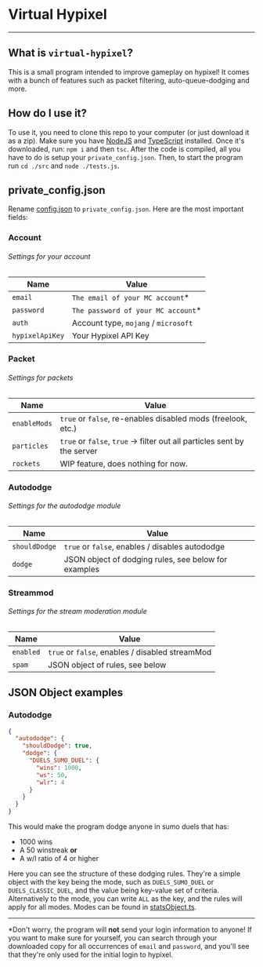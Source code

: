 # Virtual Hypixel

---

## What is `virtual-hypixel`?
This is a small program intended to improve gameplay on hypixel!
It comes with a bunch of features such as packet filtering, 
auto-queue-dodging and more. 

## How do I use it?
To use it, you need to clone this repo to your computer
(or just download it as a zip). Make sure you have [NodeJS](https://nodejs.org)
and [TypeScript](https://www.typescriptlang.org/) installed.
Once it's downloaded, run: `npm i` and then `tsc`. After the code 
is compiled, all you have to do is setup your `private_config.json`. 
Then, to start the program run `cd ./src` and `node ./tests.js`. 

## private_config.json
Rename [config.json](https://github.com/HumanDuck23/virtual-hypixel/blob/master/src/config.json)
to `private_config.json`. Here are the most important fields:

### Account
###### Settings for your account

| Name            | Value                                |
|-----------------|--------------------------------------|
| `email`         | `The email of your MC account`*      |
| `password`      | `The password of your MC account`*   |
| `auth`          | Account type, `mojang` / `microsoft` |
| `hypixelApiKey` | Your Hypixel API Key                 |

### Packet
###### Settings for packets

| Name         | Value                                                                    |
|--------------|--------------------------------------------------------------------------|
| `enableMods` | `true` or `false`, re-enables disabled mods (freelook, etc.)             |
| `particles`  | `true` or `false`, `true` -> filter out all particles sent by the server |
| `rockets`    | WIP feature, does nothing for now.                                       |                                      

### Autododge
###### Settings for the autododge module

| Name          | Value                                                |
|---------------|------------------------------------------------------|
| `shouldDodge` | `true` or `false`, enables / disables autododge      |
| `dodge`       | JSON object of dodging rules, see below for examples |

### Streammod
###### Settings for the stream moderation module

| Name      | Value                                           |
|-----------|-------------------------------------------------|
| `enabled` | `true` or `false`, enables / disabled streamMod |
| `spam`    | JSON object of rules, see below                 |

## JSON Object examples

### Autododge
```json
{
  "autododge": {
    "shouldDodge": true,
    "dodge": {
      "DUELS_SUMO_DUEL": {
        "wins": 1000,
        "ws": 50,
        "wlr": 4
      }
    }
  }
}
```

This would make the program dodge anyone in sumo duels that has:
- 1000 wins
- A 50 winstreak
**or**
- A w/l ratio of 4 or higher

Here you can see the structure of these dodging rules.
They're a simple object with the key being the mode, such as `DUELS_SUMO_DUEL`
or `DUELS_CLASSIC_DUEL`, and the value being key-value set of criteria. 
Alternatively to the mode, you can write `ALL` as the key, and the rules will 
apply for all modes. Modes can be found in [statsObject.ts](https://github.com/HumanDuck23/virtual-hypixel/blob/master/src/data/statsObject.ts).

---
 
*Don't worry, the program will **not** send your login information to anyone!
If you want to make sure for yourself, you can search through your downloaded 
copy for all occurrences of `email` and `password`, and you'll see that they're
only used for the initial login to hypixel.